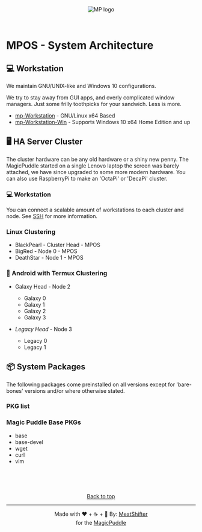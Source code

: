 <div align="center" id="top">
  <img src="./.github/app.gif" alt="MP logo" />

  &#xa0;

<!-- <a href="https://mpdocs.netlify.app">Demo</a> -->
</div>

# MPOS - System Architecture

## 💻 Workstation

We maintain GNU/UNIX-like and Windows 10 configurations.

We try to stay away from GUI apps, and overly complicated window managers. Just some frilly toothpicks for your sandwich. Less is more.

* [mp-Workstation](magrathea-gnu-x64.md) - GNU/Linux x64 Based
* [mp-Workstation-Win](magrathea-win-x64.md) - Supports Windows 10 x64 Home Edition and up

## 🖥️ HA Server Cluster

The cluster hardware can be any old hardware or a shiny new penny.
The MagicPuddle started on a single Lenovo laptop the screen was barely attached, we have since upgraded to some more modern hardware.
You can also use RaspberryPi to make an 'OctaPi' or 'DecaPi' cluster.

### 💻️ Workstation

You can connect a scalable amount of workstations to each cluster and node.
See [SSH](ssh/ssh.md) for more information.

### Linux Clustering

* BlackPearl  - Cluster Head - MPOS
* BigRed      - Node 0 - MPOS
* DeathStar   - Node 1 - MPOS

### 📱 Android with Termux Clustering

* Galaxy Head - Node 2
  * Galaxy 0
  * Galaxy 1
  * Galaxy 2
  * Galaxy 3

* *Legacy Head* - Node 3
  * Legacy 0
  * Legacy 1

## 📦 System Packages

The following packages come preinstalled on all versions except for 'bare-bones' versions and/or where otherwise stated.

### PKG list

### Magic Puddle Base PKGs

* base
* base-devel
* wget
* curl
* vim

&#xa0;

&#xa0;

<div align="center" id="top">
  <a href="#top">Back to top</a>

---

Made with ❤️ + ☕ + 🥪 By: [MeatShifter](https://github.com/meatshifter) \
for the [MagicPuddle](magicpuddle.netlify.com)
</div>
